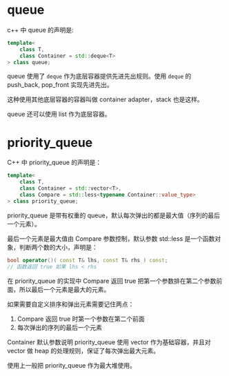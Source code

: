 # queue

c++ 中 queue 的声明是:

```c++
template<
    class T,
    class Container = std::deque<T>
> class queue;
```

queue 使用了 `deque` 作为底层容器提供先进先出规则。使用 `deque` 的 push_back, pop_front 实现先进先出。

这种使用其他底层容器的容器叫做 container adapter，stack 也是这样。

queue 还可以使用 list 作为底层容器。

# priority_queue

C++ 中 priority_queue 的声明是：

```c++
template<
    class T,
    class Container = std::vector<T>,
    class Compare = std::less<typename Container::value_type>
> class priority_queue;
```

priority_queue 是带有权重的 queue，默认每次弹出的都是最大值（序列的最后一个元素）。

最后一个元素是最大值由 Compare 参数控制，默认参数 std::less 是一个函数对象，判断两个数的大小，声明是：

```c++
bool operator()( const T& lhs, const T& rhs ) const;
// 函数返回 true 如果 lhs < rhs
```

在 priority_queue 的实现中 Compare 返回 true 把第一个参数排在第二个参数前面，所以最后一个元素是最大的元素。

如果需要自定义排序和弹出元素需要记住两点：

1. Compare 返回 true 时第一个参数在第二个前面
2. 每次弹出的序列的最后一个元素

Container 默认参数说明 priority_queue 使用 vector 作为基础容器，并且对 vector 做 heap 的处理规则，保证了每次弹出最大元素。

使用上一般把 priority_queue 作为最大堆使用。